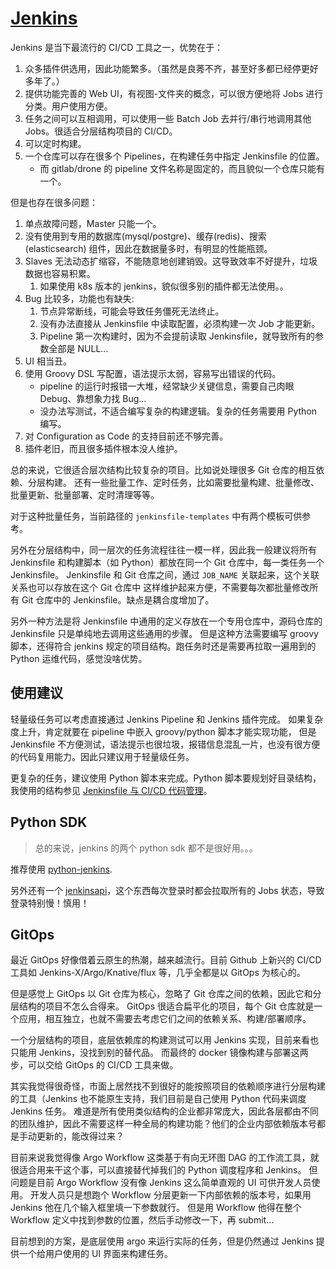 # [Jenkins](https://www.jenkins.io/zh/doc/)

Jenkins 是当下最流行的 CI/CD 工具之一，优势在于：

1. 众多插件供选用，因此功能繁多。（虽然是良莠不齐，甚至好多都已经停更好多年了。）
1. 提供功能完善的 Web UI，有视图-文件夹的概念，可以很方便地将 Jobs 进行分类。用户使用方便。
1. 任务之间可以互相调用，可以使用一些 Batch Job 去并行/串行地调用其他 Jobs。很适合分层结构项目的 CI/CD。
1. 可以定时构建。
1. 一个仓库可以存在很多个 Pipelines，在构建任务中指定 Jenkinsfile 的位置。
   - 而 gitlab/drone 的 pipeline 文件名称是固定的，而且貌似一个仓库只能有一个。

但是也存在很多问题：

1. 单点故障问题，Master 只能一个。
2. 没有使用到专用的数据库(mysql/postgre)、缓存(redis)、搜索(elasticsearch) 组件，因此在数据量多时，有明显的性能瓶颈。
3. Slaves 无法动态扩缩容，不能随意地创建销毁。这导致效率不好提升，垃圾数据也容易积累。
   1. 如果使用 k8s 版本的 jenkins，貌似很多别的插件都无法使用。。
4. Bug 比较多，功能也有缺失: 
   1. 节点异常断线，可能会导致任务僵死无法终止。
   2. 没有办法直接从 Jenkinsfile 中读取配置，必须构建一次 Job 才能更新。
   3. Pipeline 第一次构建时，因为不会提前读取 Jenkinsfile，就导致所有的参数全部是 NULL...
5. UI 相当丑。
6. 使用 Groovy DSL 写配置，语法提示太弱，容易写出错误的代码。
    - pipeline 的运行时报错一大堆，经常缺少关键信息，需要自己肉眼 Debug、靠想象力找 Bug...
    - 没办法写测试，不适合编写复杂的构建逻辑。复杂的任务需要用 Python 编写。
7. 对 Configuration as Code 的支持目前还不够完善。
8. 插件老旧，而且很多插件根本没人维护。


总的来说，它很适合层次结构比较复杂的项目。比如说处理很多 Git 仓库的相互依赖、分层构建。
还有一些批量工作、定时任务，比如需要批量构建、批量修改、批量更新、批量部署、定时清理等等。

对于这种批量任务，当前路径的 `jenkinsfile-templates` 中有两个模板可供参考。

另外在分层结构中，同一层次的任务流程往往一模一样，因此我一般建议将所有 Jenkinsfile 和构建脚本（如 Python）都放在同一个 Git 仓库中，每一类任务一个 Jenkinsfile。
Jenkinsfile 和 Git 仓库之间，通过 `JOB_NAME` 关联起来，这个关联关系也可以存放在这个 Git 仓库中
这样维护起来方便，不需要每次都批量修改所有 Git 仓库中的 Jenkinsfile。缺点是耦合度增加了。

另外一种方法是将 Jenkinsfile 中通用的定义存放在一个专用仓库中，源码仓库的 Jenkinsfile 只是单纯地去调用这些通用的步骤。
但是这种方法需要编写 groovy 脚本，还得符合 jenkins 规定的项目结构。跑任务时还是需要再拉取一遍用到的 Python 运维代码，感觉没啥优势。

## 使用建议

轻量级任务可以考虑直接通过 Jenkins Pipeline 和 Jenkins 插件完成。
如果复杂度上升，肯定就要在 pipeline 中嵌入 groovy/python 脚本才能实现功能，
但是 Jenkinsfile 不方便测试，语法提示也很垃圾，报错信息混乱一片，也没有很方便的代码复用能力。因此只建议用于轻量级任务。

更复杂的任务，建议使用 Python 脚本来完成。Python 脚本要规划好目录结构，我使用的结构参见 [Jenkinsfile 与 CI/CD 代码管理](./jenkinsfile-templates/README.md)。

## Python SDK

>总的来说，jenkins 的两个 python sdk 都不是很好用。。。

推荐使用 [python-jenkins](https://pypi.org/project/python-jenkins/).

另外还有一个 [jenkinsapi](https://github.com/pycontribs/jenkinsapi)，这个东西每次登录时都会拉取所有的 Jobs 状态，导致登录特别慢！慎用！

## GitOps

最近 GitOps 好像借着云原生的热潮，越来越流行。目前 Github 上新兴的 CI/CD 工具如 Jenkins-X/Argo/Knative/flux 等，几乎全都是以 GitOps 为核心的。

但是感觉上 GitOps 以 Git 仓库为核心，忽略了 Git 仓库之间的依赖，因此它和分层结构的项目不怎么合得来。
GitOps 很适合扁平化的项目，每个 Git 仓库就是一个应用，相互独立，也就不需要去考虑它们之间的依赖关系、构建/部署顺序。

一个分层结构的项目，底层依赖库的构建测试可以用 Jenkins 实现，目前来看也只能用 Jenkins，没找到别的替代品。
而最终的 docker 镜像构建与部署这两步，可以交给 GitOps 的 CI/CD 工具来做。

其实我觉得很奇怪，市面上居然找不到很好的能按照项目的依赖顺序进行分层构建的工具（Jenkins 也不能原生支持，我们目前是自己使用 Python 代码来调度 Jenkins 任务。
难道是所有使用类似结构的企业都非常庞大，因此各层都由不同的团队维护，因此不需要这样一种全局的构建功能？他们的企业内部依赖版本号都是手动更新的，能改得过来？

目前来说我觉得像 Argo Workflow 这类基于有向无环图 DAG 的工作流工具，就很适合用来干这个事，可以直接替代掉我们的 Python 调度程序和 Jenkins。
但问题是目前 Argo Workflow 没有像 Jenkins 这么简单直观的 UI 可供开发人员使用。
开发人员只是想跑个 Workflow 分层更新一下内部依赖的版本号，如果用 Jenkins 他在几个输入框里填一下参数就行。
但是用 Workflow 他得在整个 Workflow 定义中找到参数的位置，然后手动修改一下，再 submit...

目前想到的方案，是底层使用 argo 来运行实际的任务，但是仍然通过 Jenkins 提供一个给用户使用的 UI 界面来构建任务。